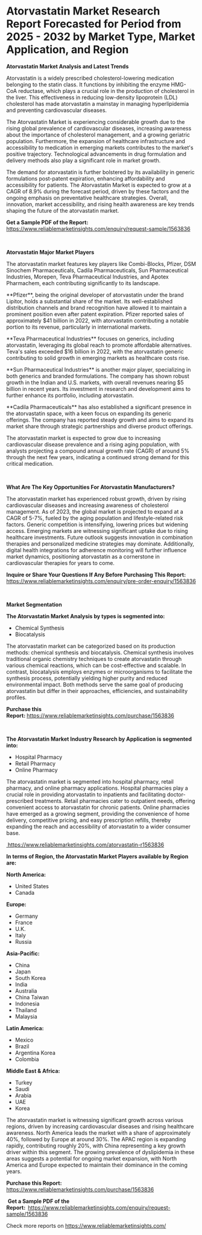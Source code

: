<p><h1>Atorvastatin Market Research Report Forecasted for Period from 2025 -  2032 by Market Type, Market Application, and Region</h1></p><p><strong>Atorvastatin Market Analysis and Latest Trends</strong></p>
<p><p>Atorvastatin is a widely prescribed cholesterol-lowering medication belonging to the statin class. It functions by inhibiting the enzyme HMG-CoA reductase, which plays a crucial role in the production of cholesterol in the liver. This effectiveness in reducing low-density lipoprotein (LDL) cholesterol has made atorvastatin a mainstay in managing hyperlipidemia and preventing cardiovascular diseases.</p><p>The Atorvastatin Market is experiencing considerable growth due to the rising global prevalence of cardiovascular diseases, increasing awareness about the importance of cholesterol management, and a growing geriatric population. Furthermore, the expansion of healthcare infrastructure and accessibility to medication in emerging markets contributes to the market's positive trajectory. Technological advancements in drug formulation and delivery methods also play a significant role in market growth.</p><p>The demand for atorvastatin is further bolstered by its availability in generic formulations post-patent expiration, enhancing affordability and accessibility for patients. The Atorvastatin Market is expected to grow at a CAGR of 8.9% during the forecast period, driven by these factors and the ongoing emphasis on preventative healthcare strategies. Overall, innovation, market accessibility, and rising health awareness are key trends shaping the future of the atorvastatin market.</p></p>
<p><strong>Get a Sample PDF of the Report:&nbsp;</strong> <a href="https://www.reliablemarketinsights.com/enquiry/request-sample/1563836?utm_campaign=2943&utm_medium=2&utm_source=Github&utm_content=ia&utm_term=08032025&utm_id=atorvastatin">https://www.reliablemarketinsights.com/enquiry/request-sample/1563836</a></p>
<p>&nbsp;</p>
<p><strong>Atorvastatin Major Market Players</strong></p>
<p><p>The atorvastatin market features key players like Combi-Blocks, Pfizer, DSM Sinochem Pharmaceuticals, Cadila Pharmaceuticals, Sun Pharmaceutical Industries, Morepen, Teva Pharmaceutical Industries, and Apotex Pharmachem, each contributing significantly to its landscape.</p><p>**Pfizer**, being the original developer of atorvastatin under the brand Lipitor, holds a substantial share of the market. Its well-established distribution channels and brand recognition have allowed it to maintain a prominent position even after patent expiration. Pfizer reported sales of approximately $41 billion in 2022, with atorvastatin contributing a notable portion to its revenue, particularly in international markets.</p><p>**Teva Pharmaceutical Industries** focuses on generics, including atorvastatin, leveraging its global reach to promote affordable alternatives. Teva's sales exceeded $16 billion in 2022, with the atorvastatin generic contributing to solid growth in emerging markets as healthcare costs rise.</p><p>**Sun Pharmaceutical Industries** is another major player, specializing in both generics and branded formulations. The company has shown robust growth in the Indian and U.S. markets, with overall revenues nearing $5 billion in recent years. Its investment in research and development aims to further enhance its portfolio, including atorvastatin.</p><p>**Cadila Pharmaceuticals** has also established a significant presence in the atorvastatin space, with a keen focus on expanding its generic offerings. The company has reported steady growth and aims to expand its market share through strategic partnerships and diverse product offerings.</p><p>The atorvastatin market is expected to grow due to increasing cardiovascular disease prevalence and a rising aging population, with analysts projecting a compound annual growth rate (CAGR) of around 5% through the next few years, indicating a continued strong demand for this critical medication.</p></p>
<p>&nbsp;</p>
<p><strong>What Are The Key Opportunities For Atorvastatin Manufacturers?</strong></p>
<p><p>The atorvastatin market has experienced robust growth, driven by rising cardiovascular diseases and increasing awareness of cholesterol management. As of 2023, the global market is projected to expand at a CAGR of 5-7%, fueled by the aging population and lifestyle-related risk factors. Generic competition is intensifying, lowering prices but widening access. Emerging markets are witnessing significant uptake due to rising healthcare investments. Future outlook suggests innovation in combination therapies and personalized medicine strategies may dominate. Additionally, digital health integrations for adherence monitoring will further influence market dynamics, positioning atorvastatin as a cornerstone in cardiovascular therapies for years to come.</p></p>
<p><strong>Inquire or Share Your Questions If Any Before Purchasing This Report:</strong> <a href="https://www.reliablemarketinsights.com/enquiry/pre-order-enquiry/1563836?utm_campaign=2943&utm_medium=2&utm_source=Github&utm_content=ia&utm_term=08032025&utm_id=atorvastatin">https://www.reliablemarketinsights.com/enquiry/pre-order-enquiry/1563836</a></p>
<p>&nbsp;</p>
<p><strong>Market Segmentation</strong></p>
<p><strong>The Atorvastatin Market Analysis by types is segmented into:</strong></p>
<p><ul><li>Chemical Synthesis</li><li>Biocatalysis</li></ul></p>
<p><p>The atorvastatin market can be categorized based on its production methods: chemical synthesis and biocatalysis. Chemical synthesis involves traditional organic chemistry techniques to create atorvastatin through various chemical reactions, which can be cost-effective and scalable. In contrast, biocatalysis employs enzymes or microorganisms to facilitate the synthesis process, potentially yielding higher purity and reduced environmental impact. Both methods serve the same goal of producing atorvastatin but differ in their approaches, efficiencies, and sustainability profiles.</p></p>
<p><strong>Purchase this Report:&nbsp;</strong><a href="https://www.reliablemarketinsights.com/purchase/1563836?utm_campaign=2943&utm_medium=2&utm_source=Github&utm_content=ia&utm_term=08032025&utm_id=atorvastatin">https://www.reliablemarketinsights.com/purchase/1563836</a></p>
<p>&nbsp;</p>
<p><strong>The Atorvastatin Market Industry Research by Application is segmented into:</strong></p>
<p><ul><li>Hospital Pharmacy</li><li>Retail Pharmacy</li><li>Online Pharmacy</li></ul></p>
<p><p>The atorvastatin market is segmented into hospital pharmacy, retail pharmacy, and online pharmacy applications. Hospital pharmacies play a crucial role in providing atorvastatin to inpatients and facilitating doctor-prescribed treatments. Retail pharmacies cater to outpatient needs, offering convenient access to atorvastatin for chronic patients. Online pharmacies have emerged as a growing segment, providing the convenience of home delivery, competitive pricing, and easy prescription refills, thereby expanding the reach and accessibility of atorvastatin to a wider consumer base.</p></p>
<p><a href="https://www.reliablemarketinsights.com/atorvastatin-r1563836?utm_campaign=2943&utm_medium=2&utm_source=Github&utm_content=ia&utm_term=08032025&utm_id=atorvastatin">&nbsp;https://www.reliablemarketinsights.com/atorvastatin-r1563836</a></p>
<p><strong>In terms of Region, the Atorvastatin Market Players available by Region are:</strong></p>
<p>
    <p> <strong> North America: </strong>
        <ul>
            <li>United States</li>
            <li>Canada</li>
        </ul>
        </p> 
    <p> <strong> Europe: </strong>
        <ul>
            <li>Germany</li>
            <li>France</li>
            <li>U.K.</li>
            <li>Italy</li>
            <li>Russia</li>
        </ul>
        </p> 
    <p> <strong> Asia-Pacific: </strong>
        <ul>
            <li>China</li>
            <li>Japan</li>
            <li>South Korea</li>
            <li>India</li>
            <li>Australia</li>
            <li>China Taiwan</li>
            <li>Indonesia</li>
            <li>Thailand</li>
            <li>Malaysia</li>
        </ul>
        </p> 
    <p> <strong> Latin America: </strong>
        <ul>
            <li>Mexico</li>
            <li>Brazil</li>
            <li>Argentina Korea</li>
            <li>Colombia</li>
        </ul>
        </p> 
    <p> <strong> Middle East & Africa: </strong>
        <ul>
            <li>Turkey</li>
            <li>Saudi</li>
            <li>Arabia</li>
            <li>UAE</li>
            <li>Korea</li>
        </ul>
    </p>
    </p>
<p><p>The atorvastatin market is witnessing significant growth across various regions, driven by increasing cardiovascular diseases and rising healthcare awareness. North America leads the market with a share of approximately 40%, followed by Europe at around 30%. The APAC region is expanding rapidly, contributing roughly 20%, with China representing a key growth driver within this segment. The growing prevalence of dyslipidemia in these areas suggests a potential for ongoing market expansion, with North America and Europe expected to maintain their dominance in the coming years.</p></p>
<p><strong>Purchase this Report: </strong><a href="https://www.reliablemarketinsights.com/purchase/1563836?utm_campaign=2943&utm_medium=2&utm_source=Github&utm_content=ia&utm_term=08032025&utm_id=atorvastatin">https://www.reliablemarketinsights.com/purchase/1563836</a></p>
<p>&nbsp;<strong>Get a Sample PDF of the Report:&nbsp;&nbsp;</strong><a href="https://www.reliablemarketinsights.com/enquiry/request-sample/1563836?utm_campaign=2943&utm_medium=2&utm_source=Github&utm_content=ia&utm_term=08032025&utm_id=atorvastatin">https://www.reliablemarketinsights.com/enquiry/request-sample/1563836</a></p>
<p><strong></strong></p>
<p>Check more reports on <a href="https://www.reliablemarketinsights.com/?utm_campaign=2943&utm_medium=2&utm_source=Github&utm_content=ia&utm_term=08032025&utm_id=atorvastatin">https://www.reliablemarketinsights.com/</a></p>